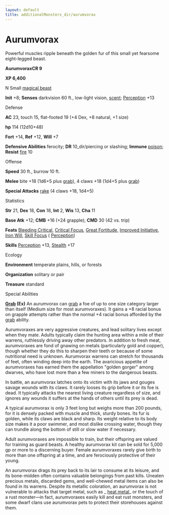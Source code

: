 ```yaml
---
layout: default
title: additionalMonsters_dir/aurumvorax
---
```

# Aurumvorax

Powerful muscles ripple beneath the golden fur of this small yet fearsome eight-legged beast.

**AurumvoraxCR 9**

**XP 6,400**

N Small [magical beast](../monsters_dir/creatureTypes#_magical-beast)

**Init** +8; **Senses** darkvision 60 ft., low-light vision, [scent](../monsters_dir/universalMonsterRules#_scent); [Perception](../additionalMonsters_dir/../skills_dir/perception#_perception) +13

Defense

**AC** 23, touch 15, flat-footed 19 (+4 Dex, +8 natural, +1 size)

**hp** 114 (12d10+48)

**Fort** +14, **Ref** +12, **Will** +7

**Defensive Abilities** ferocity; **DR** 10_dir/piercing or slashing; **Immune** [poison](../monsters_dir/universalMonsterRules#_poison-(ex-or-su)); **Resist** [fire](../monsters_dir/creatureTypes#_fire-subtype) 10

Offense

**Speed** 30 ft., burrow 10 ft.

**Melee** bite +18 (1d6+5 plus [grab](../monsters_dir/universalMonsterRules#_grab)), 4 claws +18 (1d4+5 plus [grab](../monsters_dir/universalMonsterRules#_grab))

**Special Attacks** [rake](../monsters_dir/universalMonsterRules#_rake) (4 claws +18, 1d4+5)

Statistics

**Str** 21, **Dex** 18, **Con** 18, **Int** 2, **Wis** 13, **Cha** 11

**Base Atk** +12; **CMB** +16 (+24 grapple); **CMD** 30 (42 vs. trip)

**Feats** [Bleeding Critical](../additionalMonsters_dir/../feats#_bleeding-critical), [Critical Focus](../additionalMonsters_dir/../feats#_critical-focus), [Great Fortitude](../additionalMonsters_dir/../feats#_great-fortitude), [Improved Initiative](../additionalMonsters_dir/../feats#_improved-initiative), [Iron Will](../additionalMonsters_dir/../feats#_iron-will), [Skill Focus](../additionalMonsters_dir/../feats#_skill-focus) ( [Perception](../additionalMonsters_dir/../skills_dir/perception#_perception))

**Skills** [Perception](../additionalMonsters_dir/../skills_dir/perception#_perception) +13, [Stealth](../additionalMonsters_dir/../skills_dir/stealth#_stealth) +17

Ecology

**Environment** temperate plains, hills, or forests

**Organization** solitary or pair

**Treasure** standard

Special Abilities

**[Grab](../monsters_dir/universalMonsterRules#_grab) (Ex)** An aurumvorax can [grab](../monsters_dir/universalMonsterRules#_grab) a foe of up to one size category larger than itself (Medium size for most aurumvoraxes). It gains a +8 racial bonus on grapple attempts rather than the normal +4 racial bonus afforded by the [grab](../monsters_dir/universalMonsterRules#_grab) ability.

Aurumvoraxes are very aggressive creatures, and lead solitary lives except when they mate. Adults typically claim the hunting area within a mile of their warrens, ruthlessly driving away other predators. In addition to fresh meat, aurumvoraxes are fond of gnawing on metals (particularly gold and copper), though whether they do this to sharpen their teeth or because of some nutritional need is unknown. Aurumvorax warrens can stretch for thousands of feet, often winding deep into the earth. The avaricious appetite of aurumvoraxes has earned them the appellation "golden gorger" among dwarves, who have lost more than a few miners to the dangerous beasts.

In battle, an aurumvorax latches onto its victim with its jaws and gouges savage wounds with its claws. It rarely looses its grip before it or its foe is dead. It typically attacks the nearest living creature regardless of size, and ignores any wounds it suffers at the hands of others until its prey is dead.

A typical aurumvorax is only 3 feet long but weighs more than 200 pounds, for it is densely packed with muscle and thick, sturdy bones. Its fur is golden, while its claws are black and sharp. Its weight relative to its body size makes it a poor swimmer, and most dislike crossing water, though they can trundle along the bottom of still or slow water if necessary.

Adult aurumvoraxes are impossible to train, but their offspring are valued for training as guard beasts. A healthy aurumvorax kit can be sold for 5,000 gp or more to a discerning buyer. Female aurumvoraxes rarely give birth to more than one offspring at a time, and are ferociously protective of their young.

An aurumvorax drags its prey back to its lair to consume at its leisure, and its bone-midden often contains valuable belongings from past kills. Uneaten precious metals, discarded gems, and well-chewed metal items can also be found in its warrens. Despite its metallic coloration, an aurumvorax is not vulnerable to attacks that target metal, such as _ [heat metal](../additionalMonsters_dir/../spells_dir/heatMetal#_heat-metal)_ or the touch of a rust monster—in fact, aurumvoraxes easily kill and eat rust monsters, and some dwarf clans use aurumvorax pets to protect their storehouses against them.

